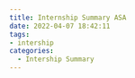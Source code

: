 ```yaml
---
title: Internship Summary ASA
date: 2022-04-07 18:42:11
tags:
- intership
categories: 
  - Intership Summary
---
```



